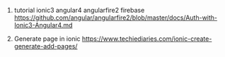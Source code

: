 1. tutorial ionic3 angular4 angularfire2 firebase
https://github.com/angular/angularfire2/blob/master/docs/Auth-with-Ionic3-Angular4.md

2. Generate page in ionic
https://www.techiediaries.com/ionic-create-generate-add-pages/
